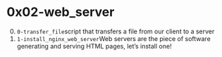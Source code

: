 # 0x02-web_server

0. <code>0-transfer_file</code>script that transfers a file from our client to a server
1. <code>1-install_nginx_web_server</code>Web servers are the piece of software generating and serving HTML pages, let’s install one!